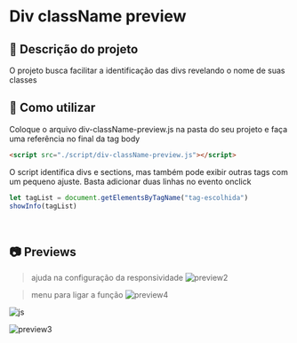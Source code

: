 # Div className preview

## :bookmark_tabs: Descrição do projeto

<p>O projeto busca facilitar a identificação das divs revelando o nome de suas classes</p>


## :open_file_folder: Como utilizar
<p>Coloque o arquivo div-className-preview.js na pasta do seu projeto e faça uma referência no final da tag body</p>

```html
<script src="./script/div-className-preview.js"></script>
```

<p>O script identifica divs e sections, mas também pode exibir outras tags com um pequeno ajuste. Basta adicionar duas linhas no evento onclick</p>

```javascript
let tagList = document.getElementsByTagName("tag-escolhida")
showInfo(tagList)
```

<br>

## :camera: Previews
>ajuda na configuração da responsividade
![preview2](https://i.imgur.com/8O6D88Y.png)

>menu para ligar a função
![preview4](https://i.imgur.com/MOFv8H8.png)

![js](https://i.imgur.com/D8Rt9ov.png)

![preview3](https://i.imgur.com/SxRZtRj.png)


